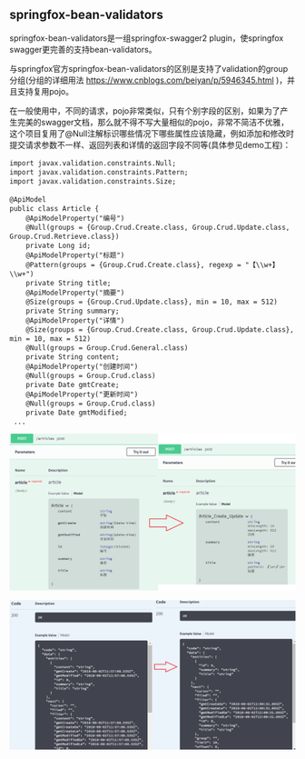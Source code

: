 ﻿## springfox-bean-validators
springfox-bean-validators是一组springfox-swagger2 plugin，使springfox swagger更完善的支持bean-validators。

与springfox官方springfox-bean-validators的区别是支持了validation的group分组(分组的详细用法 https://www.cnblogs.com/beiyan/p/5946345.html )，并且支持复用pojo。

在一般使用中，不同的请求，pojo非常类似，只有个别字段的区别，如果为了产生完美的swagger文档，那么就不得不写大量相似的pojo，非常不简洁不优雅，这个项目复用了@Null注解标识哪些情况下哪些属性应该隐藏，例如添加和修改时提交请求参数不一样、返回列表和详情的返回字段不同等(具体参见demo工程)：

```
import javax.validation.constraints.Null;
import javax.validation.constraints.Pattern;
import javax.validation.constraints.Size;

@ApiModel
public class Article {
    @ApiModelProperty("编号")
    @Null(groups = {Group.Crud.Create.class, Group.Crud.Update.class, Group.Crud.Retrieve.class})
    private Long id;
    @ApiModelProperty("标题")
    @Pattern(groups = {Group.Crud.Create.class}, regexp = "【\\w+】\\w+")
    private String title;
    @ApiModelProperty("摘要")
    @Size(groups = {Group.Crud.Update.class}, min = 10, max = 512)
    private String summary;
    @ApiModelProperty("详情")
    @Size(groups = {Group.Crud.Create.class, Group.Crud.Update.class}, min = 10, max = 512)
    @Null(groups = Group.Crud.General.class)
    private String content;
    @ApiModelProperty("创建时间")
    @Null(groups = Group.Crud.class)
    private Date gmtCreate;
    @ApiModelProperty("更新时间")
    @Null(groups = Group.Crud.class)
    private Date gmtModified;
 ...
```

![请求](https://raw.githubusercontent.com/charlesvhe/springfox/master/request.png)

![相应](https://raw.githubusercontent.com/charlesvhe/springfox/master/response.png)